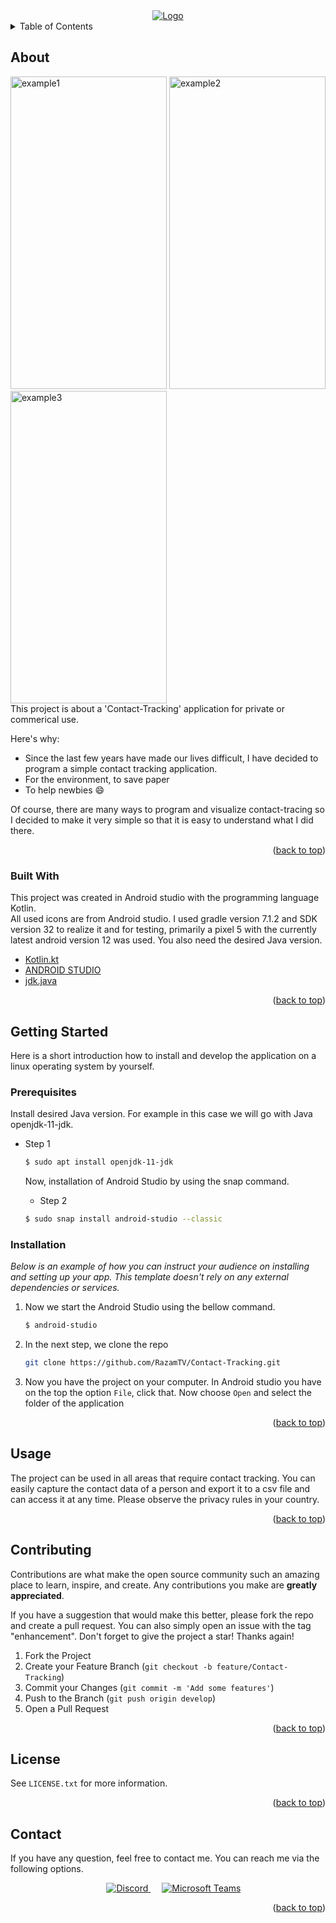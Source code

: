 <div id="top"></div>
<div align="center">
  <a href="https://github.com/othneildrew/Best-README-Template">
    <img src="https://user-images.githubusercontent.com/77831173/162737238-d92674e6-77e7-4c67-964c-ffbe3278d134.png" alt="Logo">
  </a>
</div>

<details>
  <summary>Table of Contents</summary>
  <ol>
    <li>
      <a href="#about">About The Project</a>
      <ul>
        <li><a href="#built-with">Built With</a></li>
      </ul>
    </li>
    <li>
      <a href="#getting-started">Getting Started</a>
      <ul>
        <li><a href="#prerequisites">Prerequisites</a></li>
        <li><a href="#installation">Installation</a></li>
      </ul>
    </li>
    <li><a href="#usage">Usage</a></li>
    <li><a href="#contributing">Contributing</a></li>
    <li><a href="#license">License</a></li>
    <li><a href="#contact">Contact</a></li>
  </ol>
</details>

## About

<div align="left">
    <img src="https://user-images.githubusercontent.com/77831173/162792976-0f3c2b98-7db3-4b48-8380-a48505c3495e.png" alt="example1" width="250px" height="500px">
    <img src="https://user-images.githubusercontent.com/77831173/162793172-2f9ae0fe-4a72-4a8d-801a-6d40828d9500.png" alt="example2" width="250px" height="500px">
    <img src="https://user-images.githubusercontent.com/77831173/162739037-5332901a-61e0-4108-876b-bb4a1edc12e7.png" alt="example3" width="250px" height="500px">
  
  </a>
</div>
This project is about a 'Contact-Tracking' application for private or commerical use.


Here's why:
* Since the last few years have made our lives difficult, I have decided to program a simple contact tracking application.
* For the environment, to save paper
* To help newbies :smile:

Of course, there are many ways to program and visualize contact-tracing so I decided to make it very simple so that it is easy to understand what I did there.

<p align="right">(<a href="#top">back to top</a>)</p>



### Built With

This project was created in Android studio with the programming language Kotlin.</br>
All used icons are from Android studio. I used gradle version 7.1.2 and SDK version 32 to realize it and for testing, primarily a pixel 5 with the currently latest android version 12 was used. You also need the desired Java version.

* [Kotlin.kt](https://kotlinlang.org/)
* [ANDROID STUDIO](https://developer.android.com/studio)
* [jdk.java](https://www.oracle.com/java/technologies/downloads/)

<p align="right">(<a href="#top">back to top</a>)</p>

## Getting Started

Here is a short introduction how to install and develop the application on a linux operating system by yourself.


### Prerequisites

Install desired Java version. For example in this case we will go with Java openjdk-11-jdk.
* Step 1
  ```sh
  $ sudo apt install openjdk-11-jdk
  ```
  
  Now, installation of Android Studio by using the snap command.
  * Step 2
  ```sh
  $ sudo snap install android-studio --classic
  ```

### Installation

_Below is an example of how you can instruct your audience on installing and setting up your app. This template doesn't rely on any external dependencies or services._

1. Now we start the Android Studio using the bellow command.
   ```sh
   $ android-studio
   ```
3. In the next step, we clone the repo
   ```sh
   git clone https://github.com/RazamTV/Contact-Tracking.git
   ```
4. Now you have the project on your computer. In Android studio you have on the top the option `File`, click that. Now choose `Open` and select the folder of the application 

<p align="right">(<a href="#top">back to top</a>)</p>


## Usage

The project can be used in all areas that require contact tracking. You can easily capture the contact data of a person and export it to a csv file and can access it at any time. Please observe the privacy rules in your country.


<p align="right">(<a href="#top">back to top</a>)</p>


## Contributing

Contributions are what make the open source community such an amazing place to learn, inspire, and create. Any contributions you make are **greatly appreciated**.

If you have a suggestion that would make this better, please fork the repo and create a pull request. You can also simply open an issue with the tag "enhancement".
Don't forget to give the project a star! Thanks again!

1. Fork the Project
2. Create your Feature Branch (`git checkout -b feature/Contact-Tracking`)
3. Commit your Changes (`git commit -m 'Add some features'`)
4. Push to the Branch (`git push origin develop`)
5. Open a Pull Request

<p align="right">(<a href="#top">back to top</a>)</p>


## License

See `LICENSE.txt` for more information.

<p align="right">(<a href="#top">back to top</a>)</p>


## Contact

If you have any question, feel free to contact me. You can reach me via the following options.</br>
<p align="center"> 
  &emsp; 
  <a href="https://www.discord.com/users/223528935705673728" target="_blank"> 
    <img alt="Discord" src="https://img.shields.io/badge/Discord-5865F2?style=for-the-badge&logo=discord&logoColor=white">
  </a> 
    &emsp;
  <a href="https://teams.microsoft.com/l/chat/0/0?users=<kevinmirzaian@web.de>" target="_blank"> 
    <img alt="Microsoft Teams" src="https://img.shields.io/badge/Microsoft_Teams-6264A7?style=for-the-badge&logo=microsoft-teams&logoColor=white">
  </a>
</p>

<p align="right">(<a href="#top">back to top</a>)</p>
